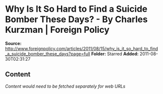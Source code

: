# Why Is It So Hard to Find a Suicide Bomber These Days? - By Charles Kurzman | Foreign Policy

**Source:** http://www.foreignpolicy.com/articles/2011/08/15/why_is_it_so_hard_to_find_a_suicide_bomber_these_days?page=full
**Folder:** Starred
**Added:** 2011-08-30T02:31:27




## Content
*Content would need to be fetched separately for web URLs*
